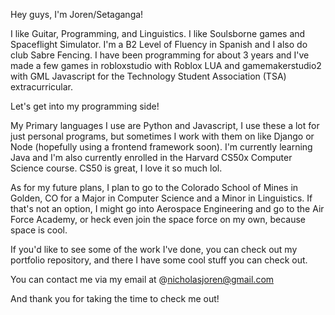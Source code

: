 Hey guys, I'm Joren/Setaganga!

I like Guitar, Programming, and Linguistics. I like Soulsborne games and Spaceflight Simulator. I'm a B2 Level of Fluency in Spanish and I also do club Sabre Fencing. I have been programming for about 3 years and I've made a few games in robloxstudio with Roblox LUA and gamemakerstudio2 with GML Javascript for the Technology Student Association (TSA) extracurricular.


Let's get into my programming side!

My Primary languages I use are Python and Javascript, I use these a lot for just personal programs, but sometimes I work with them on like Django or Node (hopefully using a frontend framework soon). I'm currently learning Java and I'm also currently enrolled in the Harvard CS50x Computer Science course. CS50 is great, I love it so much lol.

As for my future plans, I plan to go to the Colorado School of Mines in Golden, CO for a Major in Computer Science and a Minor in Linguistics. If that's not an option, I might go into Aerospace Engineering and go to the Air Force Academy, or heck even join the space force on my own, because space is cool.

If you'd like to see some of the work I've done, you can check out my portfolio repository, and there I have some cool stuff you can check out.

You can contact me via my email at @nicholasjoren@gmail.com

And thank you for taking the time to check me out!
